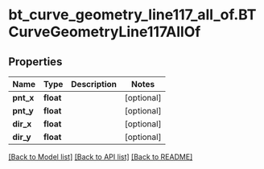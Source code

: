 # bt_curve_geometry_line117_all_of.BTCurveGeometryLine117AllOf

## Properties
Name | Type | Description | Notes
------------ | ------------- | ------------- | -------------
**pnt_x** | **float** |  | [optional] 
**pnt_y** | **float** |  | [optional] 
**dir_x** | **float** |  | [optional] 
**dir_y** | **float** |  | [optional] 

[[Back to Model list]](../README.md#documentation-for-models) [[Back to API list]](../README.md#documentation-for-api-endpoints) [[Back to README]](../README.md)


